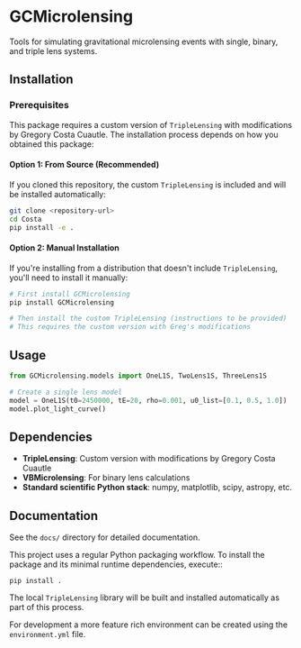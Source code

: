 # GCMicrolensing

Tools for simulating gravitational microlensing events with single, binary, and triple lens systems.

## Installation

### Prerequisites

This package requires a custom version of `TripleLensing` with modifications by Gregory Costa Cuautle. The installation process depends on how you obtained this package:

#### Option 1: From Source (Recommended)
If you cloned this repository, the custom `TripleLensing` is included and will be installed automatically:

```bash
git clone <repository-url>
cd Costa
pip install -e .
```

#### Option 2: Manual Installation
If you're installing from a distribution that doesn't include `TripleLensing`, you'll need to install it manually:

```bash
# First install GCMicrolensing
pip install GCMicrolensing

# Then install the custom TripleLensing (instructions to be provided)
# This requires the custom version with Greg's modifications
```

## Usage

```python
from GCMicrolensing.models import OneL1S, TwoLens1S, ThreeLens1S

# Create a single lens model
model = OneL1S(t0=2450000, tE=20, rho=0.001, u0_list=[0.1, 0.5, 1.0])
model.plot_light_curve()
```

## Dependencies

- **TripleLensing**: Custom version with modifications by Gregory Costa Cuautle
- **VBMicrolensing**: For binary lens calculations
- **Standard scientific Python stack**: numpy, matplotlib, scipy, astropy, etc.

## Documentation

See the `docs/` directory for detailed documentation.

This project uses a regular Python packaging workflow. To install the
package and its minimal runtime dependencies, execute::

    pip install .

The local `TripleLensing` library will be built and installed
automatically as part of this process.

For development a more feature rich environment can be created using the
`environment.yml` file.
